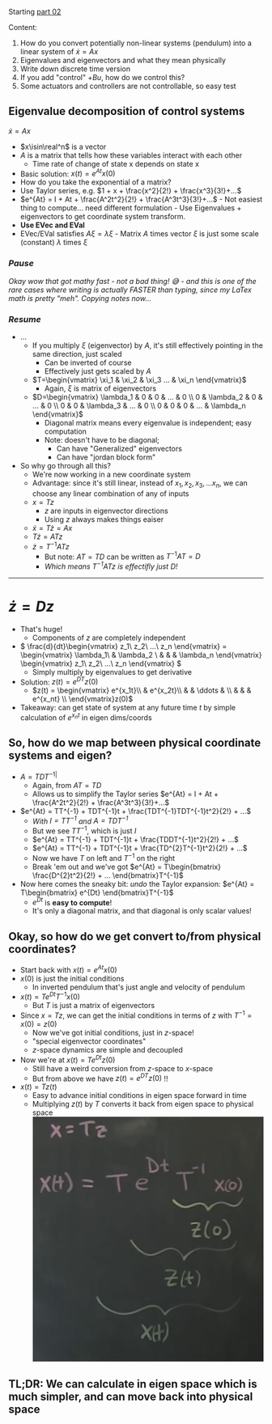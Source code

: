   Starting [part
02](https://www.youtube.com/watch?v=nyqJJdhReiA&list=PLMrJAkhIeNNR20Mz-VpzgfQs5zrYi085m&index=2)

Content:
1. How do you convert potentially non-linear systems (pendulum) into a linear system of $\dot{x}=Ax$
1. Eigenvalues and eigenvectors and what they mean physically
1. Write down discrete time version
1. If you add "control" $+Bu$, how do we control this?
1. Some actuators and controllers are not controllable, so easy test

## Eigenvalue decomposition of control systems
$\dot{x}=Ax$
- $x\isin\real^n$ is a vector
- $A$ is a matrix that tells how these variables interact with each other
  -  Time rate of change of state x depends on state x
-  Basic solution: $x(t)=e^{At}x(0)$
  -  How do you take the exponential of a matrix?
  -  Use Taylor series, e.g. $1 + x + \frac{x^2}{2!} + \frac{x^3}{3!}+...$
  -  $e^{At} = I + At + \frac{A^2t^2}{2!} + \frac{A^3t^3}{3!}+...$
    -  Not easiest thing to compute... need different formulation
    -  Use Eigenvalues + eigenvectors to get coordinate system transform.
-  **Use EVec and EVal**
  -  EVec/EVal satisfies $A\xi=\lambda\xi$
    -  Matrix $A$ times vector $\xi$ is just some scale (constant) $\lambda$ times $\xi$


### _Pause_

_Okay wow that got mathy fast - not a bad thing! :sweat_smile: - and this is one of the rare cases
where writing is actually FASTER than typing, since my LaTex math is pretty "meh". Copying notes
now..._

### _Resume_
- ...
  - If you multiply $\xi$ (eigenvector) by $A$, it's still effectively pointing in the same direction,
    just scaled
    - Can be inverted of course
    - Effectively just gets scaled by $A$
  - $T=\begin{vmatrix} \xi_1 & \xi_2 & \xi_3 ... & \xi_n \end{vmatrix}$
    - Again, $\xi$ is matrix of eigenvectors
  - $D=\begin{vmatrix}
  \lambda_1 & 0 & 0 & ... & 0 \\
  0 & \lambda_2 & 0 & ... & 0 \\
  0 & 0 & \lambda_3 & ... & 0 \\
  0 & 0 & 0 & ... & \lambda_n
  \end{vmatrix}$
    - Diagonal matrix means every eigenvalue is independent; easy computation
    - Note: doesn't have to be diagonal;
      - Can have "Generalized" eigenvectors
      - Can have "jordan block form"
- So why go through all this?
  -  We're now working in a new coordinate system
  -  Advantage: since it's still linear, instead of $x_1, x_2, x_3, ... x_n$, we can choose any
     linear combination of any of inputs
  - $x=Tz$
    - $z$ are inputs in eigenvector directions
    - Using $z$ always makes things eaiser
  - $\dot{x}=T\dot{z}=Ax$
  - $T\dot{z}=ATz$
  - $\dot{z}=T^{-1}ATz$
    - But note: $AT=TD$ can be written as $T^{-1}AT=D$
    - _Which means $T^{-1}ATz$ is effectifly just $D$!_
----------
# $\dot{z}=Dz$

- That's huge!
  - Components of $z$ are completely independent
- $
\frac{d}{dt}\begin{vmatrix}
 z_1\\
 z_2\\
 ...\\
 z_n
\end{vmatrix} = \begin{vmatrix}
\lambda_1\\
 & \lambda_2 \\
 & & & \lambda_n
\end{vmatrix}
\begin{vmatrix}
 z_1\\
 z_2\\
 ...\\
 z_n
\end{vmatrix}
$
  - Simply multiply by eigenvalues to get derivative
- Solution: $z(t) = e^{DT}z(0)$
  - $z(t) = \begin{vmatrix}
e^{x_1t}\\
& e^{x_2t}\\
& & \ddots & \\
& & & e^{x_nt}  \\
  \end{vmatrix}z(0)$
- Takeaway: can get state of system at any future time $t$ by simple calculation of $e^{x_nt}$ in
  eigen dims/coords

## So, how do we map between physical coordinate systems and eigen?

- $A=TDT^{-1|}$
  - Again, from $AT=TD$
  - Allows us to simplify the Taylor series $e^{At} = I + At + \frac{A^2t^2}{2!} + \frac{A^3t^3}{3!}+...$
- $e^{At} = TT^{-1} + TDT^{-1}t + \frac{TDT^{-1}TDT^{-1}t^2}{2!} + ...$
  - _With $I=TT^{-1}$ and $A=TDT^{-1}$_
  - But we see $TT^{-1}$, which is just $I$
  - $e^{At} = TT^{-1} + TDT^{-1}t + \frac{TDDT^{-1}t^2}{2!} + ...$
  - $e^{At} = TT^{-1} + TDT^{-1}t + \frac{TD^{2}T^{-1}t^2}{2!} + ...$
  - Now we have $T$ on left and $T^{-1}$ on the right
  - Break 'em out and we've got $e^{At} = T\begin{bmatrix}
    \frac{D^{2}t^2}{2!} + ...
  \end{bmatrix}T^{-1}$
- Now here comes the sneaky bit: _undo_ the Taylor expansion: $e^{At} = T\begin{bmatrix}
    e^{Dt}
  \end{bmatrix}T^{-1}$
  - $e^{Dt}$ is **easy to compute**!
  - It's only a diagonal matrix, and that diagonal is only scalar values!

## Okay, so how do we get convert to/from physical coordinates?

- Start back with $x(t)=e^{At}x(0)$
- $x(0)$ is just the initial conditions
  - In inverted pendulum that's just angle and velocity of pendulum
- $x(t)=Te^{Dt}T^{-1}x(0)$
  - But $T$ is just a matrix of eigenvectors
- Since $x=Tz$, we can get the initial conditions in terms of $z$ with $T^{-1}=x(0)=z(0)$
  - Now we've got initial conditions, just in $z$-space!
  - "special eigenvector coordinates"
  - $z$-space dynamics are simple and decoupled
- Now we're at $x(t)=Te^{Dt}z(0)$
  - Still have a weird conversion from $z$-space to $x$-space
  - But from above we have $z(t) = e^{DT}z(0)$ !!
- $x(t)=Tz(t)$
  - Easy to advance initial conditions in eigen space forward in time
  - Multiplying $z(t)$ by $T$ converts it back from eigen space to physical space
![](images/2021-06-13-23-36-32.png)

## **TL;DR:** We can calculate in eigen space which is much simpler, and can move back into physical space
